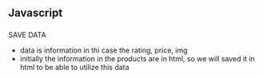 ## Javascript

###

SAVE DATA

- data is information in thi case the rating, price, img
- initially the information in the products are in html, so we will saved it in html to be able to utilize this data
